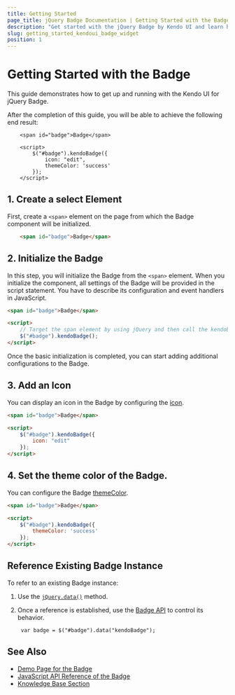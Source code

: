 ```yaml
---
title: Getting Started
page_title: jQuery Badge Documentation | Getting Started with the Badge
description: "Get started with the jQuery Badge by Kendo UI and learn how to create, initialize, and enable the component."
slug: getting_started_kendoui_badge_widget
position: 1
---
```


# Getting Started with the Badge

This guide demonstrates how to get up and running with the Kendo UI for jQuery Badge. 

After the completion of this guide, you will be able to achieve the following end result:

```dojo
    <span id="badge">Badge</span>

	<script>    
		$("#badge").kendoBadge({
			icon: "edit",
			themeColor: 'success'
		});
	</script>
```

## 1. Create a select Element

First, create a `<span>` element on the page from which the Badge component will be initialized.

```html
	<span id="badge">Badge</span>
```

## 2. Initialize the Badge 

In this step, you will initialize the Badge from the `<span>` element. When you initialize the component, all settings of the Badge will be provided in the script statement. You have to describe its configuration and event handlers in JavaScript.


```html
<span id="badge">Badge</span>

<script>
    // Target the span element by using jQuery and then call the kendoBadge() method.
    $("#badge").kendoBadge();
</script>
```


Once the basic initialization is completed, you can start adding additional configurations to the Badge. 

## 3. Add an Icon

You can display an icon in the Badge by configuring the [icon](/api/javascript/ui/badge/configuration/icon). 

```html
<span id="badge">Badge</span>

<script>    
    $("#badge").kendoBadge({
		icon: "edit"
	});
</script>
```

## 4. Set the theme color of the Badge.

You can configure the Badge [themeColor](/api/javascript/ui/badge/configuration/themeColor).

```html
<span id="badge">Badge</span>

<script>    
    $("#badge").kendoBadge({
		themeColor: 'success'		
	});
</script>
```


## Reference Existing Badge Instance

To refer to an existing Badge instance:

1. Use the [`jQuery.data()`](https://api.jquery.com/jQuery.data/) method.
1. Once a reference is established, use the [Badge API](/api/javascript/ui/badge) to control its behavior.

        var badge = $("#badge").data("kendoBadge");


## See Also 

* [Demo Page for the Badge](https://demos.telerik.com/kendo-ui/badge/index)
* [JavaScript API Reference of the Badge](/api/javascript/ui/badge)
* [Knowledge Base Section](/knowledge-base)

<script>
  window.onload = function() {
    document.getElementsByClassName("btn-run")[0].click();
  }
</script>
